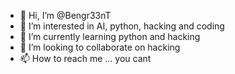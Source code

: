 - 👋 Hi, I’m @Bengr33nT
- 👀 I’m interested in AI, python, hacking and coding
- 🌱 I’m currently learning python and hacking
- 💞️ I’m looking to collaborate on hacking
- 📫 How to reach me ... you cant

<!---
Bengr33nT/Bengr33nT is a ✨ special ✨ repository because its `README.md` (this file) appears on your GitHub profile.
You can click the Preview link to take a look at your changes.
--->
